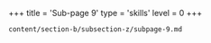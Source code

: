 +++
title = 'Sub-page 9'
type = 'skills'
level = 0
+++

`content/section-b/subsection-z/subpage-9.md`

